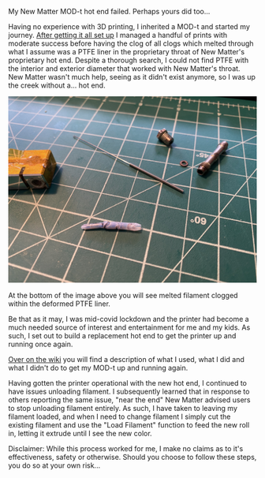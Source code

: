 My New Matter MOD-t hot end failed. Perhaps yours did too... 

Having no experience with 3D printing, I inherited a MOD-t and started my journey. [After getting it all set up](https://github.com/mattcrichards/modthotend/wiki/Initial-Setup) I managed a handful of prints with moderate success before having the clog of all clogs which melted through what I assume was a PTFE liner in the proprietary throat of New Matter's proprietary hot end. Despite a thorough search, I could not find PTFE with the interior and exterior diameter that worked with New Matter's throat. New Matter wasn't much help, seeing as it didn't exist anymore, so I was up the creek without a... hot end.

![clog](https://github.com/mattcrichards/modthotend/blob/main/images/clog.jpg)

At the bottom of the image above you will see melted filament clogged within the deformed PTFE liner. 

Be that as it may, I was mid-covid lockdown and the printer had become a much needed source of interest and entertainment for me and my kids. As such, I set out to build a replacement hot end to get the printer up and running once again. 

[Over on the wiki](https://github.com/mattcrichards/modthotend/wiki) you will find a description of what I used, what I did and what I didn't do to get my MOD-t up and running again. 

Having gotten the printer operational with the new hot end, I continued to have issues unloading filament. I subsequently learned that in response to others reporting the same issue, "near the end" New Matter advised users to stop unloading filament entirely. As such, I have taken to leaving my filament loaded, and when I need to change filament I simply cut the existing filament and use the "Load Filament" function to feed the new roll in, letting it extrude until I see the new color. 

Disclaimer: While this process worked for me, I make no claims as to it's effectiveness, safety or otherwise. Should you choose to follow these steps, you do so at your own risk... 
